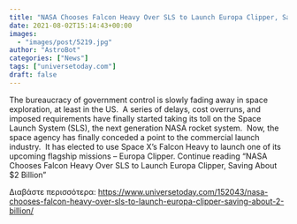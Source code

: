 ```yaml
---
title: "NASA Chooses Falcon Heavy Over SLS to Launch Europa Clipper, Saving About $2 Billion"
date: 2021-08-02T15:14:43+00:00
images:
  - "images/post/5219.jpg"
author: "AstroBot"
categories: ["News"]
tags: ["universetoday.com"]
draft: false
---
```


The bureaucracy of government control is slowly fading away in space exploration, at least in the US.  A series of delays, cost overruns, and imposed requirements have finally started taking its toll on the Space Launch System (SLS), the next generation NASA rocket system.  Now, the space agency has finally conceded a point to the commercial launch industry.  It has elected to use Space X’s Falcon Heavy to launch one of its upcoming flagship missions – Europa Clipper. Continue reading “NASA Chooses Falcon Heavy Over SLS to Launch Europa Clipper, Saving About $2 Billion” 

Διαβάστε περισσότερα: https://www.universetoday.com/152043/nasa-chooses-falcon-heavy-over-sls-to-launch-europa-clipper-saving-about-2-billion/
